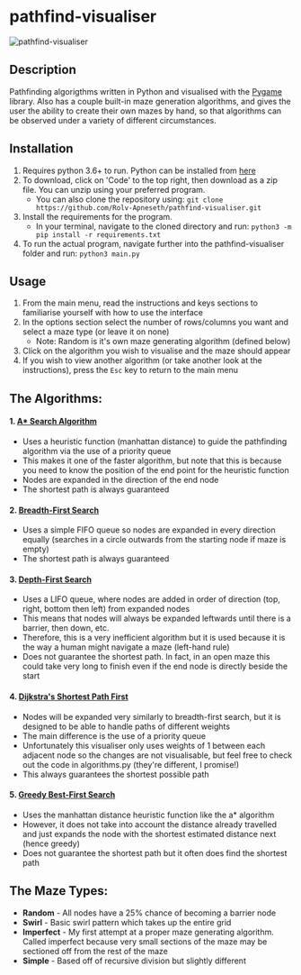 # pathfind-visualiser

![pathfind-visualiser](https://user-images.githubusercontent.com/69486699/161395210-d3d26e3b-7921-4e86-9b2d-54b6478688bd.png)

## Description

Pathfinding algorigthms written in Python and visualised with the [Pygame](https://pypi.org/project/pygame/) library. Also has a couple built-in maze generation algorithms, and gives the user the ability to create their own mazes by hand, so that algorithms can be observed under a variety of different circumstances.

## Installation

1. Requires python 3.6+ to run. Python can be installed from [here](https://www.python.org/downloads/)
2. To download, click on 'Code' to the top right, then download as a zip file. You can unzip using your preferred program.
   - You can also clone the repository using: `git clone https://github.com/Rolv-Apneseth/pathfind-visualiser.git`
3. Install the requirements for the program.
   - In your terminal, navigate to the cloned directory and run: `python3 -m pip install -r requirements.txt`
4. To run the actual program, navigate further into the pathfind-visualiser folder and run: `python3 main.py`

## Usage

1. From the main menu, read the instructions and keys sections to familiarise yourself with how to use the interface
2. In the options section select the number of rows/columns you want and select a maze type (or leave it on none)
   - Note: Random is it's own maze generating algorithm (defined below)
3. Click on the algorithm you wish to visualise and the maze should appear
4. If you wish to view another algorithm (or take another look at the instructions), press the `Esc` key to return to the main menu

## The Algorithms:

#### 1. [A\* Search Algorithm](https://en.wikipedia.org/wiki/A*_search_algorithm)

- Uses a heuristic function (manhattan distance) to guide the pathfinding algorithm via the use of a priority queue
- This makes it one of the faster algorithm, but note that this is because you need to know the position of the end point for the heuristic function
- Nodes are expanded in the direction of the end node
- The shortest path is always guaranteed

#### 2. [Breadth-First Search](https://en.wikipedia.org/wiki/Breadth-first_search)

- Uses a simple FIFO queue so nodes are expanded in every direction equally (searches in a circle outwards from the starting node if maze is empty)
- The shortest path is always guaranteed

#### 3. [Depth-First Search](https://en.wikipedia.org/wiki/Depth-first_search)

- Uses a LIFO queue, where nodes are added in order of direction (top, right, bottom then left) from expanded nodes
- This means that nodes will always be expanded leftwards until there is a barrier, then down, etc.
- Therefore, this is a very inefficient algorithm but it is used because it is the way a human might navigate a maze (left-hand rule)
- Does not guarantee the shortest path. In fact, in an open maze this could take very long to finish even if the end node is directly beside the start

#### 4. [Dijkstra's Shortest Path First](https://en.wikipedia.org/wiki/Dijkstra%27s_algorithm)

- Nodes will be expanded very similarly to breadth-first search, but it is designed to be able to handle paths of different weights
- The main difference is the use of a priority queue
- Unfortunately this visualiser only uses weights of 1 between each adjacent node so the changes are not visualisable, but feel free to check out the code in algorithms.py (they're different, I promise!)
- This always guarantees the shortest possible path

#### 5. [Greedy Best-First Search](http://web.pdx.edu/~arhodes/ai6.pdf)

- Uses the manhattan distance heuristic function like the a\* algorithm
- However, it does not take into account the distance already travelled and just expands the node with the shortest estimated distance next (hence greedy)
- Does not guarantee the shortest path but it often does find the shortest path

## The Maze Types:

- **Random** - All nodes have a 25% chance of becoming a barrier node
- **Swirl** - Basic swirl pattern which takes up the entire grid
- **Imperfect** - My first attempt at a proper maze generating algorithm. Called imperfect because very small sections of the maze may be sectioned off from the rest of the maze
- **Simple** - Based off of recursive division but slightly different
